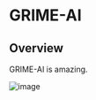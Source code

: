 # GRIME-AI
 
## Overview
GRIME-AI is amazing.

![image](https://github.com/user-attachments/assets/69961687-e697-415d-86b6-1ea478628c40)
